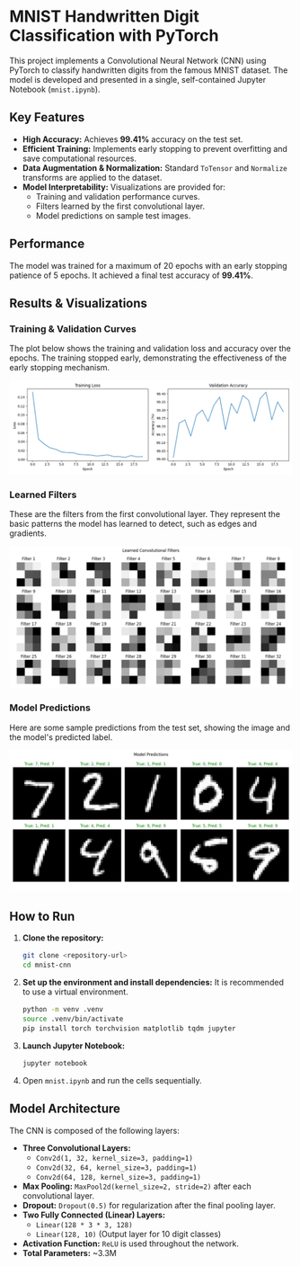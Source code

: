# MNIST Handwritten Digit Classification with PyTorch

This project implements a Convolutional Neural Network (CNN) using PyTorch to classify handwritten digits from the famous MNIST dataset. The model is developed and presented in a single, self-contained Jupyter Notebook (`mnist.ipynb`).

## Key Features

- **High Accuracy:** Achieves **99.41%** accuracy on the test set.
- **Efficient Training:** Implements early stopping to prevent overfitting and save computational resources.
- **Data Augmentation & Normalization:** Standard `ToTensor` and `Normalize` transforms are applied to the dataset.
- **Model Interpretability:** Visualizations are provided for:
  - Training and validation performance curves.
  - Filters learned by the first convolutional layer.
  - Model predictions on sample test images.

## Performance

The model was trained for a maximum of 20 epochs with an early stopping patience of 5 epochs. It achieved a final test accuracy of **99.41%**.

## Results & Visualizations

### Training & Validation Curves

The plot below shows the training and validation loss and accuracy over the epochs. The training stopped early, demonstrating the effectiveness of the early stopping mechanism.

![Training Curves](training_curves.png)

### Learned Filters

These are the filters from the first convolutional layer. They represent the basic patterns the model has learned to detect, such as edges and gradients.

![Learned Filters](learned_filters.png)

### Model Predictions

Here are some sample predictions from the test set, showing the image and the model's predicted label.

![Model Predictions](model_predictions.png)

## How to Run

1.  **Clone the repository:**
    ```bash
    git clone <repository-url>
    cd mnist-cnn
    ```
2.  **Set up the environment and install dependencies:**
    It is recommended to use a virtual environment.
    ```bash
    python -m venv .venv
    source .venv/bin/activate
    pip install torch torchvision matplotlib tqdm jupyter
    ```
3.  **Launch Jupyter Notebook:**
    ```bash
    jupyter notebook
    ```
4.  Open `mnist.ipynb` and run the cells sequentially.

## Model Architecture

The CNN is composed of the following layers:

- **Three Convolutional Layers:**
  - `Conv2d(1, 32, kernel_size=3, padding=1)`
  - `Conv2d(32, 64, kernel_size=3, padding=1)`
  - `Conv2d(64, 128, kernel_size=3, padding=1)`
- **Max Pooling:** `MaxPool2d(kernel_size=2, stride=2)` after each convolutional layer.
- **Dropout:** `Dropout(0.5)` for regularization after the final pooling layer.
- **Two Fully Connected (Linear) Layers:**
  - `Linear(128 * 3 * 3, 128)`
  - `Linear(128, 10)` (Output layer for 10 digit classes)
- **Activation Function:** `ReLU` is used throughout the network.
- **Total Parameters:** ~3.3M
